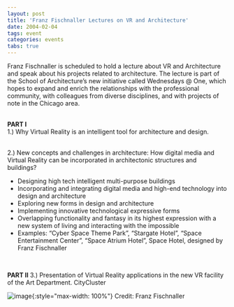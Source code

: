 ```yaml
---
layout: post
title: 'Franz Fischnaller Lectures on VR and Architecture'
date: 2004-02-04
tags: event
categories: events
tabs: true
---
```


Franz Fischnaller is scheduled to hold a lecture about VR and Architecture and speak about his projects related to architecture. The lecture is part of the School of Architecture&rsquo;s new initiative called Wednesdays @ One, which hopes to expand and enrich the relationships with the professional community, with colleagues from diverse disciplines, and with projects of note in the Chicago area.<br><br>

<strong>PART I</strong><br>
1.)  Why Virtual Reality is an intelligent tool for architecture and design.<br><br>

2.)  New concepts and challenges in architecture: How digital media and Virtual Reality can be incorporated in architectonic structures and buildings?<br>
<ul>
<li>Designing high tech intelligent multi-purpose buildings</li>
<li>Incorporating and integrating digital media and high-end technology into design and architecture</li>
<li>Exploring new forms in design and architecture</li>
<li>Implementing innovative technological expressive forms</li>
<li>Overlapping functionality and fantasy in its highest expression with a new system of living and interacting with the impossible</li>
<li>Examples: &ldquo;Cyber Space Theme Park&rdquo;, &ldquo;Stargate Hotel&rdquo;, &ldquo;Space Entertainment Center&rdquo;, &ldquo;Space Atrium Hotel&rdquo;, Space Hotel, designed by Franz Fischnaller</li>
</ul><br>

<strong>PART II</strong>
3.)  Presentation of Virtual Reality applications in the new VR facility of the Art Department.
CityCluster

![image](https://www.evl.uic.edu/output/originals/citycluster.jpg-srcw.jpg){:style="max-width: 100%"}
Credit: Franz Fischnaller

